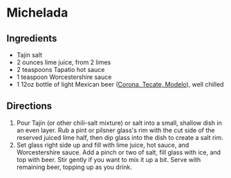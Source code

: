 # Michelada

## Ingredients
- Tajin salt
- 2 ounces lime juice, from 2 limes
- 2 teaspoons Tapatio hot sauce
- 1 teaspoon Worcestershire sauce
- 1 12oz bottle of light Mexican beer ([Corona, Tecate, Modelo](./OtherCocktails.md)), well chilled


## Directions
1. Pour Tajín (or other chili-salt mixture) or salt into a small, shallow dish in an even layer. Rub a pint or pilsner glass's rim with the cut side of the reserved juiced lime half, then dip glass into the dish to create a salt rim.
2. Set glass right side up and fill with lime juice, hot sauce, and Worcestershire sauce. Add a pinch or two of salt, fill glass with ice, and top with beer. Stir gently if you want to mix it up a bit. Serve with remaining beer, topping up as you drink.